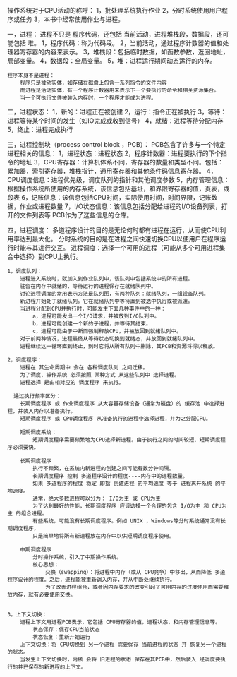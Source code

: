 操作系统对于CPU活动的称呼：
    1，批处理系统执行作业
    2，分时系统使用用户程序或任务
    3，本书中经常使用作业与进程。

一，进程：
    进程不只是 程序代码，还包括 当前活动，进程堆栈段，数据段，还可能包括 堆。
        1，程序代码：称为代码段。
        2，当前活动，通过程序计数器的值和处理器寄存器的内容来表示。
        3，堆栈段：包括临时数据，如函数参数，返回地址，局部变量。
        4，数据段：全局变量。
        5，堆：进程运行期间动态运行的内存。

    程序本身不是进程：
        程序只是被动实体，如存储在磁盘上包含一系列指令的文件内容
        而进程是活动实体，有一个程序计数器用来表示下一个要执行的命令和相关资源集合。
        当一个可执行文件被装入内存时，一个程序才能成为进程。

二，进程状态：
    1，新的：进程正在被创建
    2，运行：指令正在被执行
    3，等待：进程等待某个时间的发生（如IO完成或收到信号）
    4，就绪：进程等待分配内存
    5，终止：进程完成执行

三，进程控制块（process control block ，PCB）：
    PCB包含了许多与一个特定进程相关的信息：
    1，进程状态：进程状态
    2，程序计数器：进程要执行的下个指令的地址
    3，CPU寄存器：计算机体系不同，寄存器的数量和类型不同。包括：累加器，索引寄存器，堆栈指针，通用寄存器和其他条件码信息寄存器。
    4，CPU调度信息：进程优先级，调度队列的指针和其他调度参数
    5，内存管理信息：根据操作系统所使用的内存系统，该信息包括基址，和界限寄存器的值，页表，或段表
    6，记账信息：该信息包括CPU时间，实际使用时间，时间界限，记账数据，作业或进程数量
    7，I/O状态信息：该信息包括分配给进程的I/O设备列表，打开的文件列表等
    PCB作为了这些信息的仓库。

四，进程调度：
    多道程序设计的目的是无论何时都有进程在运行，从而使CPU利用率达到最大化。
    分时系统的目的是在进程之间快速切换CPU以便用户在程序运行时能与其进行交互。
    进程调度：选择一个可用的进程（可能从多个可用进程集合中选择）到CPU上执行。

    1，调度队列：
        进程进入系统时，就加入到作业队列中，该队列中包括系统中的所有进程。
        驻留在内存中就绪的，等待运行的进程保存在就绪队列中。
        讨论进程调度的常用表示方法是队列图，有两种队列：就绪队列，一组设备队列。
        新进程开始处于就绪队列。它在就绪队列中等待直到被选中执行或被派遣。
        当进程分配到CPU并执行时，可能发生下面几种事件中的一种：
            a，进程可能发出一个I/O请求，并被放到I/O队列中。
            b，进程可能创建一个新的子进程，并等待其结束。
            c，进程可能由于中断而强制释放CPU，并被放回到就绪队列中。
        对于前两种情况，进程最终从等待状态切换到就绪态，并放回到就绪队列中。
        进程继续这一循环直到终止，到时它将从所有队列中删除，其PCB和资源将得以释放。

    2，调度程序：
        进程在 其生命周期中 会在 各种调度队列 之间迁移。
        为了调度，操作系统 必须按照 某种方式 从这些队列中 选择进程。
        进程选择 是由相对应的 调度程序 来执行。

      通过执行频率区分：
        长期调度程序 或 作业调度程序 从大容量存储设备（通常为磁盘）的 缓存池 中选择进程，并装入内存以准备执行。
        短期调度程序 或 CPU调度程序 从准备执行的进程中选择进程，并为之分配CPU。

        短期调度系统：
            短期调度程序需要频繁地为CPU选择新进程。由于执行之间的时间较短，短期调度程序必须要快。

        长期调度程序
            执行不频繁，在系统内新进程的创建之间可能有数分钟间隔。
            长期调度程序 控制 多道程序设计的程度----内存中的进程数量。
            如果 多道程序的程度 稳定 即指 创建进程 的平均速度 等于 进程离开系统 的平均速度。
            通常，绝大多数进程可以分为： I/O为主 或 CPU为主
            为了达到最好的性能，长期调度程序 应该选择一个合理的包含 I/O为主 和 CPU为主 的组合进程。
            有些系统，可能没有长期调度程序。例如 UNIX ，Windows等分时系统通常没有长期调度程序，
            只是简单地将所有新进程放在内存中以供短期调度程序使用。

        中期调度程序
            分时操作系统，引入了中期操作系统。
            核心思想：
                交换（swapping）：将进程中内存（或从 CPU竞争）中移出，从而降低 多道程序设计的程度。之后，进程能被重新调入内存，并从中断处继续执行。
                为了改善进程组合，或者因内存要求的改变引起了可用内存的过度使用而需要释放内存，就有必要使用交换。


    3，上下文切换：
        进程上下文用进程PCB表示，它包括 CPU寄存器的值，进程状态，和内存管理信息等。
            状态保存：保存CPU当前状态
            状态恢复：重新开始运行
        上下文切换：将 CPU切换到 另一个进程 需要保存 当前进程的状态 并 恢复另一个进程的状态。
        当发生上下文切换时，内核 会将 旧进程的状态 保存在其PCB中，然后装入 经调度要执行的并已保存的新进程的上下文。


























